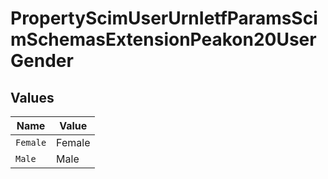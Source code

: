 # PropertyScimUserUrnIetfParamsScimSchemasExtensionPeakon20UserGender


## Values

| Name     | Value    |
| -------- | -------- |
| `Female` | Female   |
| `Male`   | Male     |